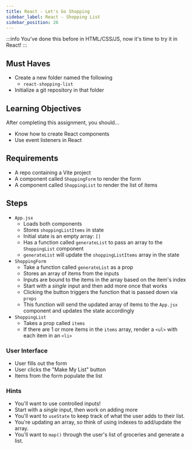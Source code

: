 ```yaml
---
title: React - Let's Go Shopping
sidebar_label: React - Shopping List
sidebar_position: 26
---
```


<!-- markdownlint-disable no-inline-html -->

:::info
You've done this before in HTML/CSS/JS, now it's time to try it in React!
:::

## Must Haves

- Create a new folder named the following
  - `react-shopping-list`
- Initialize a git repository in that folder

## Learning Objectives

After completing this assignment, you should…

- Know how to create React components
- Use event listeners in React

## Requirements

- A repo containing a Vite project
- A component called `ShoppingForm` to render the form
- A component called `ShoppingList` to render the list of items

## Steps

- `App.jsx`
  - Loads both components
  - Stores `shoppingListItems` in state
  - Initial state is an empty array: `[]`
  - Has a function called `generateList` to pass an array to the `ShoppingList` component
  - `generateList` will update the `shoppingListItems` array in the state
- `ShoppingForm`
  - Take a function called `generateList` as a prop
  - Stores an array of items from the inputs
  - Inputs are bound to the items in the array based on the item's index
  - Start with a _single_ input and then add more once that works
  - Clicking the button triggers the function that is passed down via `props`
  - This function will send the updated array of items to the `App.jsx` component and updates the state accordingly
- `ShoppingList`
  - Takes a prop called `items`
  - If there are 1 or more items in the `items` array, render a `<ul>` with each item in an `<li>`

### User Interface

- User fills out the form
- User clicks the "Make My List" button
- Items from the form populate the list

### Hints

- You'll want to use controlled inputs!
- Start with a _single_ input, then work on adding more
- You'll want to `useState` to keep track of what the user adds to their list.
- You're updating an array, so think of using indexes to add/update the array.
- You'll want to `map()` through the user's list of groceries and generate a list.

